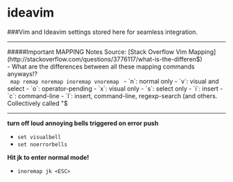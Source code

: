 # ideavim
###Vim and Ideavim settings stored here for seamless integration. 
<hr>
#####Important MAPPING Notes
Source: [Stack Overflow Vim Mapping](http://stackoverflow.com/questions/3776117/what-is-the-differen$)<br>
- What are the differences between all these mapping commands anyways!?<br> <code> map remap noremap inoremap vnoremap </code>
-  `n`: normal only
-  `v`: visual and select
-  `o`: operator-pending
-  `x`: visual only
-  `s`: select only
-  `i`: insert
-  `c`: command-line
-  `l`: insert, command-line, regexp-search (and others. Collectively 
called "$ <br>
<hr>


<strong>turn off loud annoying bells triggered on error push</strong>
- `set visualbell` <br>
- `set noerrorbells`<br>

<strong>Hit jk to enter normal mode!</strong>
- `inoremap jk <ESC>`<br>
